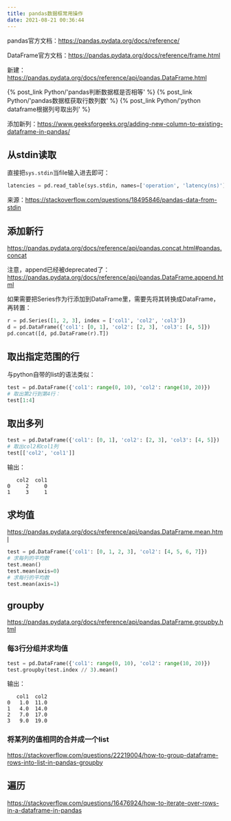 ```yaml
---
title: pandas数据框常用操作
date: 2021-08-21 00:36:44
---
```


pandas官方文档：<https://pandas.pydata.org/docs/reference/>

DataFrame官方文档：<https://pandas.pydata.org/docs/reference/frame.html>

新建：<https://pandas.pydata.org/docs/reference/api/pandas.DataFrame.html>

{% post_link Python/'pandas判断数据框是否相等' %}
{% post_link Python/'pandas数据框获取行数列数' %}
{% post_link Python/'python dataframe根据列号取出列' %}

添加新列：<https://www.geeksforgeeks.org/adding-new-column-to-existing-dataframe-in-pandas/>

## 从stdin读取

直接把`sys.stdin`当file输入进去即可：

```py
latencies = pd.read_table(sys.stdin, names=['operation', 'latency(ns)'], delim_whitespace=True)
```

来源：<https://stackoverflow.com/questions/18495846/pandas-data-from-stdin>

## 添加新行

<https://pandas.pydata.org/docs/reference/api/pandas.concat.html#pandas.concat>

注意，append已经被deprecated了：<https://pandas.pydata.org/docs/reference/api/pandas.DataFrame.append.html>

如果需要把Series作为行添加到DataFrame里，需要先将其转换成DataFrame，再转置：

```py
r = pd.Series([1, 2, 3], index = ['col1', 'col2', 'col3'])
d = pd.DataFrame({'col1': [0, 1], 'col2': [2, 3], 'col3': [4, 5]})
pd.concat([d, pd.DataFrame(r).T])
```

## 取出指定范围的行

与python自带的list的语法类似：

```py
test = pd.DataFrame({'col1': range(0, 10), 'col2': range(10, 20)})
# 取出第2行到第4行：
test[1:4]
```

## 取出多列

```py
test = pd.DataFrame({'col1': [0, 1], 'col2': [2, 3], 'col3': [4, 5]})
# 取出col2和col1列
test[['col2', 'col1']]
```

输出：

```text
   col2  col1
0     2     0
1     3     1
```

## 求均值

<https://pandas.pydata.org/docs/reference/api/pandas.DataFrame.mean.html>

```py
test = pd.DataFrame({'col1': [0, 1, 2, 3], 'col2': [4, 5, 6, 7]})
# 求每列的平均数
test.mean()
test.mean(axis=0)
# 求每行的平均数
test.mean(axis=1)
```

## groupby

<https://pandas.pydata.org/docs/reference/api/pandas.DataFrame.groupby.html>

### 每3行分组并求均值

```py
test = pd.DataFrame({'col1': range(0, 10), 'col2': range(10, 20)})
test.groupby(test.index // 3).mean()
```

输出：

```text
   col1  col2
0   1.0  11.0
1   4.0  14.0
2   7.0  17.0
3   9.0  19.0
```

### 将某列的值相同的合并成一个list

<https://stackoverflow.com/questions/22219004/how-to-group-dataframe-rows-into-list-in-pandas-groupby>

## 遍历

<https://stackoverflow.com/questions/16476924/how-to-iterate-over-rows-in-a-dataframe-in-pandas>
